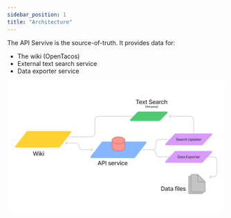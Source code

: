```yaml
---
sidebar_position: 1
title: "Architecture"
---
```

The API Servive is the source-of-truth.  It provides data for:
- The wiki (OpenTacos)
- External text search service
- Data exporter service

![Diagram](./OpenBeta-architecture.png)
